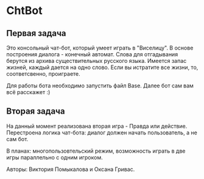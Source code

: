 # ChtBot

Первая задача
-----
Это консольный чат-бот, который умеет играть в "Виселицу". В основе построения диалога - конечный автомат. Слова для отгадывания
берутся из архива существительных русского языка. Имеется запас жизней, каждый дается на одно слово. Если вы истратите все жизни, то, соответсвенно, проиграете.

Для работы бота необходимо запустить файл Base. Далее бот сам вам всё расскажет :)

Вторая задача
-----
На данный момент реализована вторая игра - Правда или действие. Перестроена логика чат-бота: 
диалог должен начать пользователь, а не сам бот.

В планах: многопользовтельский режим, возможность играть в две игры параллельно с одним игроком. 

Авторы: Виктория Помыкалова и Оксана Гривас.


